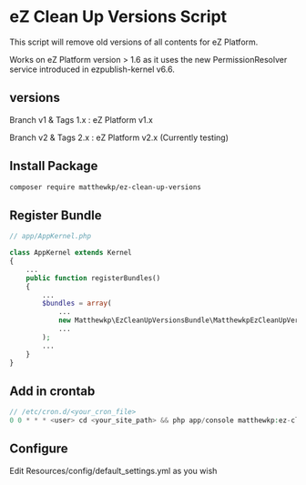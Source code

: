 # eZ Clean Up Versions Script
This script will remove old versions of all contents for eZ Platform.

Works on eZ Platform version > 1.6 as it uses the new PermissionResolver service introduced in ezpublish-kernel v6.6.

## versions
Branch v1 & Tags 1.x : eZ Platform v1.x

Branch v2 & Tags 2.x : eZ Platform v2.x (Currently testing)

## Install Package
```bash
composer require matthewkp/ez-clean-up-versions
```
## Register Bundle
```php
// app/AppKernel.php

class AppKernel extends Kernel
{
    ...
    public function registerBundles()
    {
        ...
        $bundles = array(
            ...
            new Matthewkp\EzCleanUpVersionsBundle\MatthewkpEzCleanUpVersionsBundle(),
            ...
        );
        ...
    }
}
```
## Add in crontab
```php
// /etc/cron.d/<your_cron_file>
0 0 * * * <user> cd <your_site_path> && php app/console matthewkp:ez-clean-up-versions --env=<ENV> > 2>&1
```

## Configure
Edit Resources/config/default_settings.yml as you wish
